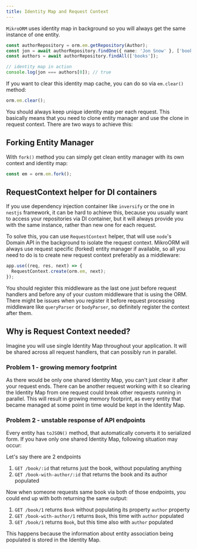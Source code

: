 ```yaml
---
title: Identity Map and Request Context
---
```


`MikroORM` uses identity map in background so you will always get the same instance of one entity.

```typescript
const authorRepository = orm.em.getRepository(Author);
const jon = await authorRepository.findOne({ name: 'Jon Snow' }, ['books']);
const authors = await authorRepository.findAll(['books']);

// identity map in action
console.log(jon === authors[0]); // true
```

If you want to clear this identity map cache, you can do so via `em.clear()` method:

```typescript
orm.em.clear();
```

You should always keep unique identity map per each request. This basically means that you need to clone entity manager and use the clone in request context. There are two ways to achieve this:

## Forking Entity Manager

With `fork()` method you can simply get clean entity manager with its own context and identity map:

```typescript
const em = orm.em.fork();
```

## <a name="request-context"></a> RequestContext helper for DI containers

If you use dependency injection container like `inversify` or the one in `nestjs` framework, it can be hard to achieve this, because you usually want to access your repositories via DI container, but it will always provide you with the same instance, rather than new one for each request.

To solve this, you can use `RequestContext` helper, that will use `node`'s Domain API in the background to isolate the request context. MikroORM will always use request specific (forked) entity manager if available, so all you need to do is to create new request context preferably as a middleware:

```typescript
app.use((req, res, next) => {
  RequestContext.create(orm.em, next);
});
```

You should register this middleware as the last one just before request handlers and before any of your custom middleware that is using the ORM. There might be issues when you register it before request processing middleware like `queryParser` or `bodyParser`, so definitely register the context after them.

## Why is Request Context needed?

Imagine you will use single Identity Map throughout your application. It will be shared across all request handlers, that can possibly run in parallel.

### Problem 1 - growing memory footprint

As there would be only one shared Identity Map, you can't just clear it after your request ends. There can be another request working with it so clearing the Identity Map from one request could break other requests running in parallel. This will result in growing memory footprint, as every entity that became managed at some point in time would be kept in the Identity Map.

### Problem 2 - unstable response of API endpoints

Every entity has `toJSON()` method, that automatically converts it to serialized form. If you have only one shared Identity Map, following situation may occur:

Let's say there are 2 endpoints

1. `GET /book/:id` that returns just the book, without populating anything
2. `GET /book-with-author/:id` that returns the book and its author populated

Now when someone requests same book via both of those endpoints, you could end up with both returning the same output:

1. `GET /book/1` returns `Book` without populating its property `author` property
2. `GET /book-with-author/1` returns `Book`, this time with `author` populated
3. `GET /book/1` returns `Book`, but this time also with `author` populated

This happens because the information about entity association being populated is stored in the Identity Map.
